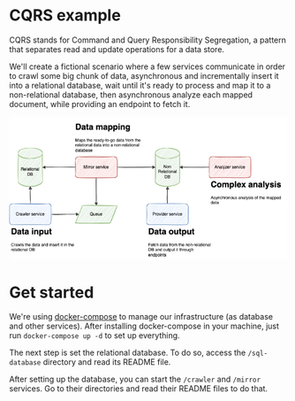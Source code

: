 # CQRS example

CQRS stands for Command and Query Responsibility Segregation, a pattern that separates read and update operations for a data store.

We'll create a fictional scenario where a few services communicate in order to crawl some big chunk of data, asynchronous and incrementally insert it into a relational database, wait until it's ready to process and map it to a non-relational database, then asynchronous analyze each mapped document, while providing an endpoint to fetch it.

![](./docs/overview.drawio.png)

# Get started

We're using [docker-compose](https://docs.docker.com/compose/) to manage our infrastructure (as database and other services). After installing docker-compose in your machine, just run `docker-compose up -d` to set up everything.

The next step is set the relational database. To do so, access the `/sql-database` directory and read its README file.

After setting up the database, you can start the `/crawler` and `/mirror` services. Go to their directories and read their README files to do that.
